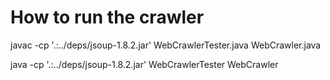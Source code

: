 How to run the crawler
=========================

javac -cp '.:../deps/jsoup-1.8.2.jar' WebCrawlerTester.java WebCrawler.java

java -cp '.:../deps/jsoup-1.8.2.jar' WebCrawlerTester WebCrawler